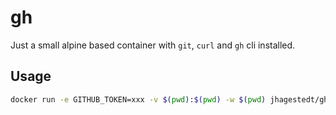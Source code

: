 # gh

Just a small alpine based container with `git`, `curl` and `gh` cli installed.

## Usage

```bash
docker run -e GITHUB_TOKEN=xxx -v $(pwd):$(pwd) -w $(pwd) jhagestedt/gh version
```
